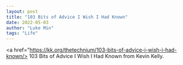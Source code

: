 ```yaml
---
layout: post
title: "103 Bits of Advice I Wish I Had Known"
date: 2022-05-03
author: "Luke Min"
tags: "Life"
---
```


<a href="https://kk.org/thetechnium/103-bits-of-advice-i-wish-i-had-known/> 103 Bits of Advice I Wish I Had Known </a> from Kevin Kelly. 
